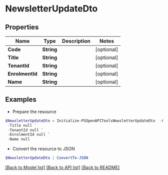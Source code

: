 # NewsletterUpdateDto
## Properties

Name | Type | Description | Notes
------------ | ------------- | ------------- | -------------
**Code** | **String** |  | [optional] 
**Title** | **String** |  | [optional] 
**TenantId** | **String** |  | [optional] 
**EnrolmentId** | **String** |  | [optional] 
**Name** | **String** |  | [optional] 

## Examples

- Prepare the resource
```powershell
$NewsletterUpdateDto = Initialize-PSOpenAPIToolsNewsletterUpdateDto  -Code null `
 -Title null `
 -TenantId null `
 -EnrolmentId null `
 -Name null
```

- Convert the resource to JSON
```powershell
$NewsletterUpdateDto | ConvertTo-JSON
```

[[Back to Model list]](../README.md#documentation-for-models) [[Back to API list]](../README.md#documentation-for-api-endpoints) [[Back to README]](../README.md)

